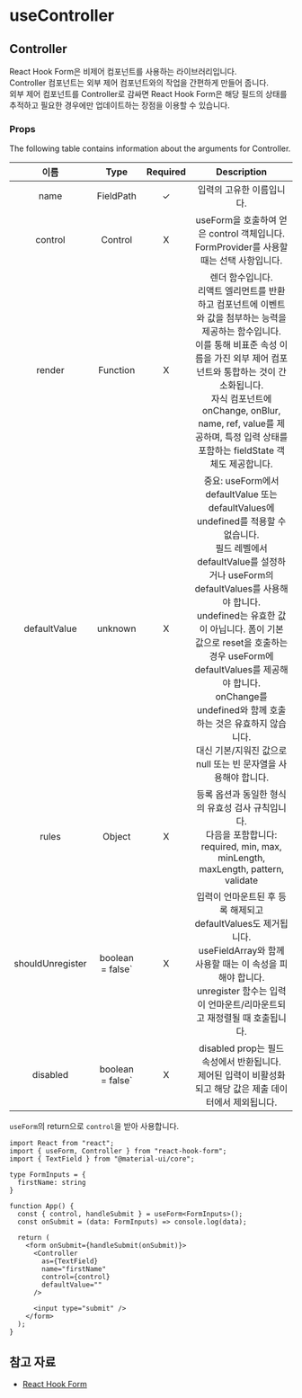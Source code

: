 # useController

## Controller

React Hook Form은 비제어 컴포넌트를 사용하는 라이브러리입니다.\
Controller 컴포넌트는 외부 제어 컴포넌트와의 작업을 간편하게 만들어 줍니다.\
외부 제어 컴포넌트를 Controller로 감싸면 React Hook Form은 해당 필드의 상태를 추적하고 필요한 경우에만 업데이트하는 장점을 이용할 수 있습니다.

### Props

The following table contains information about the arguments for Controller.

이름 | Type | Required | Description
:-: | :-: | :-: | :-:
name | FieldPath | ✓ | 입력의 고유한 이름입니다.
control | Control	 | X | useForm을 호출하여 얻은 control 객체입니다. <br> FormProvider를 사용할 때는 선택 사항입니다.
render | Function	 | X | 렌더 함수입니다. <br> 리액트 엘리먼트를 반환하고 컴포넌트에 이벤트와 값을 첨부하는 능력을 제공하는 함수입니다. <br> 이를 통해 비표준 속성 이름을 가진 외부 제어 컴포넌트와 통합하는 것이 간소화됩니다. <br> 자식 컴포넌트에 onChange, onBlur, name, ref, value를 제공하며, 특정 입력 상태를 포함하는 fieldState 객체도 제공합니다.
defaultValue | unknown | X | 중요: useForm에서 defaultValue 또는 defaultValues에 undefined를 적용할 수 없습니다. <br> 필드 레벨에서 defaultValue를 설정하거나 useForm의 defaultValues를 사용해야 합니다. <br> undefined는 유효한 값이 아닙니다. 폼이 기본 값으로 reset을 호출하는 경우 useForm에 defaultValues를 제공해야 합니다. <br> onChange를 undefined와 함께 호출하는 것은 유효하지 않습니다. <br> 대신 기본/지워진 값으로 null 또는 빈 문자열을 사용해야 합니다.
rules | Object | X | 등록 옵션과 동일한 형식의 유효성 검사 규칙입니다. <br> 다음을 포함합니다: required, min, max, minLength, maxLength, pattern, validate
shouldUnregister | boolean = false` | X | 입력이 언마운트된 후 등록 해제되고 defaultValues도 제거됩니다. <br> useFieldArray와 함께 사용할 때는 이 속성을 피해야 합니다. <br> unregister 함수는 입력이 언마운트/리마운트되고 재정렬될 때 호출됩니다.
disabled | boolean = false` | X | disabled prop는 필드 속성에서 반환됩니다. <br> 제어된 입력이 비활성화되고 해당 값은 제출 데이터에서 제외됩니다.

`useForm`의 return으로 `control`을 받아 사용합니다.

```tsx
import React from "react";
import { useForm, Controller } from "react-hook-form";
import { TextField } from "@material-ui/core";

type FormInputs = {
  firstName: string
}

function App() {
  const { control, handleSubmit } = useForm<FormInputs>();
  const onSubmit = (data: FormInputs) => console.log(data);

  return (
    <form onSubmit={handleSubmit(onSubmit)}>
      <Controller
        as={TextField}
        name="firstName"
        control={control}
        defaultValue=""
      />

      <input type="submit" />
    </form>
  );
}
```

## 참고 자료

- [React Hook Form](https://www.nextree.io/react-hook-form/)
